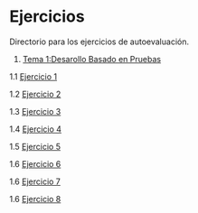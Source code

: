 Ejercicios
======

Directorio para los ejercicios de autoevaluación.

 1. [Tema 1:Desarollo Basado en Pruebas](https://github.com/JJ/clases-CC-2015-16/tree/master/ejercicios/FranciscoNavarroGonzalez/1%20Desarrollo%20Basado%20En%20Pruebas)
 
 1.1 [Ejercicio 1](https://github.com/JJ/clases-CC-2015-16/blob/master/ejercicios/FranciscoNavarroGonzalez/1%20Desarrollo%20Basado%20En%20Pruebas/Ejercicio1.md)

 1.2 [Ejercicio 2](https://github.com/JJ/clases-CC-2015-16/blob/master/ejercicios/FranciscoNavarroGonzalez/1%20Desarrollo%20Basado%20En%20Pruebas/Ejercicio2.md)

 1.3 [Ejercicio 3](https://github.com/JJ/clases-CC-2015-16/blob/master/ejercicios/FranciscoNavarroGonzalez/1%20Desarrollo%20Basado%20En%20Pruebas/Ejercicio3.md)

 1.4 [Ejercicio 4](https://github.com/JJ/clases-CC-2015-16/blob/master/ejercicios/FranciscoNavarroGonzalez/1%20Desarrollo%20Basado%20En%20Pruebas/Ejercicio4.md)

 1.5 [Ejercicio 5](https://github.com/JJ/clases-CC-2015-16/blob/master/ejercicios/FranciscoNavarroGonzalez/1%20Desarrollo%20Basado%20En%20Pruebas/Ejercicio5.md)

 1.6 [Ejercicio 6](https://github.com/JJ/clases-CC-2015-16/blob/master/ejercicios/FranciscoNavarroGonzalez/1%20Desarrollo%20Basado%20En%20Pruebas/Ejercicio6.md)

 1.6 [Ejercicio 7](https://github.com/JJ/clases-CC-2015-16/blob/master/ejercicios/FranciscoNavarroGonzalez/1%20Desarrollo%20Basado%20En%20Pruebas/Ejercicio7.md)

 1.6 [Ejercicio 8](https://github.com/JJ/clases-CC-2015-16/blob/master/ejercicios/FranciscoNavarroGonzalez/1%20Desarrollo%20Basado%20En%20Pruebas/Ejercicio8.md)


